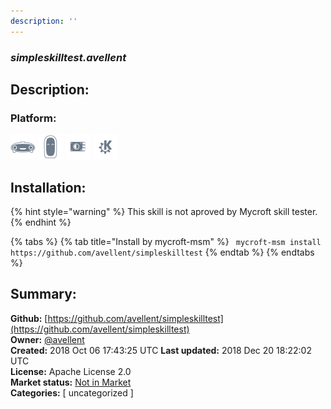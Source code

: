 ```yaml
---
description: ''
---
```


### _simpleskilltest.avellent_  
## Description:  
  
  
  
### Platform:  
 ![Mark I](../.gitbook/assets/mark-1-icon.png)  ![Mark II](../.gitbook/assets/mark-2-icon.png)  ![Picroft](../.gitbook/assets/picroft-icon.png)  ![plasmoid](../.gitbook/assets/kde.png)   
## Installation:  
{% hint style="warning" %}
This skill is not aproved by Mycroft skill tester.
{% endhint %}
    
{% tabs %}
{% tab title="Install by mycroft-msm" %}
``` mycroft-msm install https://github.com/avellent/simpleskilltest```
{% endtab %}
  {% endtabs %}
    
## Summary:  
**Github:** [https://github.com/avellent/simpleskilltest](https://github.com/avellent/simpleskilltest)  
**Owner:** [@avellent](https://github.com/avellent)  
**Created:** 2018 Oct 06 17:43:25 UTC  **Last updated:** 2018 Dec 20 18:22:02 UTC  
**License:** Apache License 2.0  
**Market status:** [Not in Market](https://market.mycroft.ai/skill/)  
**Categories:** [ uncategorized ]   

